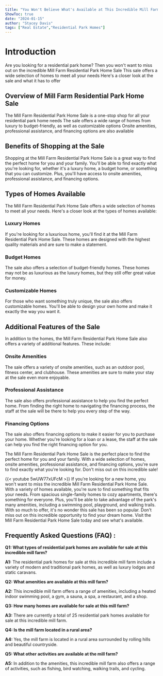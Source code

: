 ```yaml
---
title: "You Won't Believe What's Available at This Incredible Mill Farm Residential Park Home Sale!"
ShowToc: true 
date: "2024-01-15"
author: "Stacey Davis" 
tags: ["Real Estate","Residential Park Homes"]
---
```

# Introduction
Are you looking for a residential park home? Then you won't want to miss out on the incredible Mill Farm Residential Park Home Sale This sale offers a wide selection of homes to meet all your needs Here's a closer look at the sale and what it has to offer

## Overview of Mill Farm Residential Park Home Sale
The Mill Farm Residential Park Home Sale is a one-stop shop for all your residential park home needs The sale offers a wide range of homes from luxury to budget-friendly, as well as customizable options Onsite amenities, professional assistance, and financing options are also available

## Benefits of Shopping at the Sale
Shopping at the Mill Farm Residential Park Home Sale is a great way to find the perfect home for you and your family. You'll be able to find exactly what you're looking for, whether it's a luxury home, a budget home, or something that you can customize. Plus, you'll have access to onsite amenities, professional assistance, and financing options.

## Types of Homes Available
The Mill Farm Residential Park Home Sale offers a wide selection of homes to meet all your needs. Here's a closer look at the types of homes available:

### Luxury Homes
If you're looking for a luxurious home, you'll find it at the Mill Farm Residential Park Home Sale. These homes are designed with the highest quality materials and are sure to make a statement.

### Budget Homes
The sale also offers a selection of budget-friendly homes. These homes may not be as luxurious as the luxury homes, but they still offer great value for money.

### Customizable Homes
For those who want something truly unique, the sale also offers customizable homes. You'll be able to design your own home and make it exactly the way you want it.

## Additional Features of the Sale
In addition to the homes, the Mill Farm Residential Park Home Sale also offers a variety of additional features. These include:

### Onsite Amenities
The sale offers a variety of onsite amenities, such as an outdoor pool, fitness center, and clubhouse. These amenities are sure to make your stay at the sale even more enjoyable.

### Professional Assistance
The sale also offers professional assistance to help you find the perfect home. From finding the right home to navigating the financing process, the staff at the sale will be there to help you every step of the way.

### Financing Options
The sale also offers financing options to make it easier for you to purchase your home. Whether you're looking for a loan or a lease, the staff at the sale can help you find the right financing option for you.

The Mill Farm Residential Park Home Sale is the perfect place to find the perfect home for you and your family. With a wide selection of homes, onsite amenities, professional assistance, and financing options, you're sure to find exactly what you're looking for. Don't miss out on this incredible sale!

{{< youtube 5wUW77xUFcM >}} 
If you're looking for a new home, you won't want to miss the incredible Mill Farm Residential Park Home Sale. With a variety of homes available, you're sure to find something that fits your needs. From spacious single-family homes to cozy apartments, there's something for everyone. Plus, you'll be able to take advantage of the park's many amenities, including a swimming pool, playground, and walking trails. With so much to offer, it's no wonder this sale has been so popular. Don't miss out on this incredible opportunity to find your dream home. Visit the Mill Farm Residential Park Home Sale today and see what's available.

## Frequently Asked Questions (FAQ) :
**Q1: What types of residential park homes are available for sale at this incredible mill farm?**

**A1:** The residential park homes for sale at this incredible mill farm include a variety of modern and traditional park homes, as well as luxury lodges and static caravans. 

**Q2: What amenities are available at this mill farm?**

**A2:** This incredible mill farm offers a range of amenities, including a heated indoor swimming pool, a gym, a sauna, a spa, a restaurant, and a shop. 

**Q3: How many homes are available for sale at this mill farm?**

**A3:** There are currently a total of 25 residential park homes available for sale at this incredible mill farm. 

**Q4: Is the mill farm located in a rural area?**

**A4:** Yes, the mill farm is located in a rural area surrounded by rolling hills and beautiful countryside. 

**Q5: What other activities are available at the mill farm?**

**A5:** In addition to the amenities, this incredible mill farm also offers a range of activities, such as fishing, bird watching, walking trails, and cycling.



